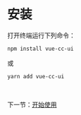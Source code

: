 # 安装

打开终端运行下列命令：

```bash
npm install vue-cc-ui
```

或

```bash
yarn add vue-cc-ui
```

<br/>

下一节：[开始使用](/doc/get-started)